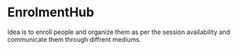 # EnrolmentHub
Idea is to enroll people and organize them as per the session availability and communicate them through diffrent mediums.
